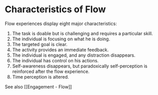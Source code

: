 # Characteristics of Flow

Flow experiences display eight major characteristics:
1. The task is doable but is challenging and requires a particular skill.
2. The individual is focusing on what he is doing.
3. The targeted goal is clear.
4. The activity provides an immediate feedback.
5. The individual is engaged, and any distraction disappears.
6. The individual has control on his actions.
7. Self-awareness disappears, but paradoxically self-perception is reinforced after the flow experience.
8. Time perception is altered.



See also [[Engagement - Flow]]